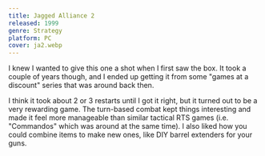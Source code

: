 ```yaml
---
title: Jagged Alliance 2
released: 1999
genre: Strategy
platform: PC
cover: ja2.webp
---
```


I knew I wanted to give this one a shot when I first saw the box. It took a couple of years though, and I ended up getting it from some "games at a discount" series that was around back then.

I think it took about 2 or 3 restarts until I got it right, but it turned out to be a very rewarding game. The turn-based combat kept things interesting and made it feel more manageable than similar tactical RTS games (i.e. "Commandos" which was around at the same time). I also liked how you could combine items to make new ones, like DIY barrel extenders for your guns.
